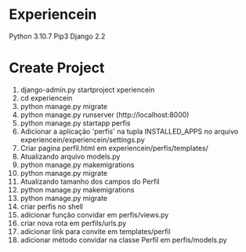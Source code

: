 # Experiencein
Python 3.10.7
Pip3
Django 2.2

# Create Project 
1. django-admin.py startproject xperiencein 
2. cd experiencein
3. python manage.py migrate
4. python manage.py runserver (http://localhost:8000)
5. python manage.py startapp perfis
6. Adicionar a aplicação 'perfis' na tupla INSTALLED_APPS no arquivo experiencein/experiencein/settings.py
7. Criar pagina perfil.html em experiencein/perfis/templates/
8. Atualizando arquivo models.py
9. python manage.py makemigrations
10. python manage.py migrate
11. Atualizando tamanho dos campos do Perfil
12. python manage.py makemigrations
13. python manage.py migrate
14. criar perfis no shell
15. adicionar função convidar em perfis/views.py
16. criar nova rota em perfils/urls.py
17. adicionar link para convite em templates/perfil 
18. adicionar método convidar na classe Perfil em perfis/models.py

